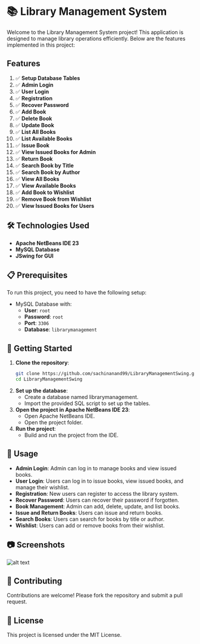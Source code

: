 # 📚 Library Management System

Welcome to the Library Management System project! This application is designed to manage library operations efficiently. Below are the features implemented in this project:

## Features

1. ✅ **Setup Database Tables**
2. ✅ **Admin Login**
3. ✅ **User Login**
4. ✅ **Registration**
5. ✅ **Recover Password**
6. ✅ **Add Book**
7. ✅ **Delete Book**
8. ✅ **Update Book**
9. ✅ **List All Books**
10. ✅ **List Available Books**
11. ✅ **Issue Book**
12. ✅ **View Issued Books for Admin**
13. ✅ **Return Book**
14. ✅ **Search Book by Title**
15. ✅ **Search Book by Author**
16. ✅ **View All Books**
17. ✅ **View Available Books**
18. ✅ **Add Book to Wishlist**
19. ✅ **Remove Book from Wishlist**
20. ✅ **View Issued Books for Users**

## 🛠️ Technologies Used

- **Apache NetBeans IDE 23**
- **MySQL Database**
- **JSwing for GUI**

## 📋 Prerequisites

To run this project, you need to have the following setup:

- MySQL Database with:
  - **User**: `root`
  - **Password**: `root`
  - **Port**: `3306`
  - **Database**: `librarymanagement`

## 🚀 Getting Started

1. **Clone the repository**:
   ```bash
   git clone https://github.com/sachinanand99/LibraryManagementSwing.git
   cd LibraryManagementSwing
2. **Set up the database**:
    - Create a database named librarymanagement.
    - Import the provided SQL script to set up the tables.
3. **Open the project in Apache NetBeans IDE 23**:
    - Open Apache NetBeans IDE.
    - Open the project folder.
4. **Run the project**:
    - Build and run the project from the IDE.

## 📖 Usage

- **Admin Login**: Admin can log in to manage books and view issued books.
- **User Login**: Users can log in to issue books, view issued books, and manage their wishlist.
- **Registration**: New users can register to access the library system.
- **Recover Password**: Users can recover their password if forgotten.
- **Book Management**: Admin can add, delete, update, and list books.
- **Issue and Return Books**: Users can issue and return books.
- **Search Books**: Users can search for books by title or author.
- **Wishlist**: Users can add or remove books from their wishlist.

## 📷 Screenshots
![alt text](image.png)

## 🤝 Contributing
Contributions are welcome! Please fork the repository and submit a pull request.

## 📄 License
This project is licensed under the MIT License.